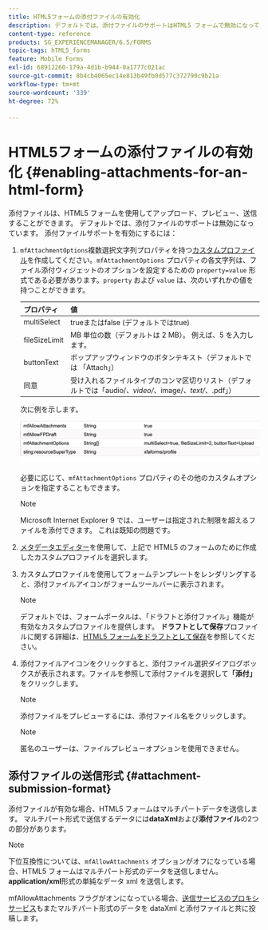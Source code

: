```yaml
---
title: HTML5フォームの添付ファイルの有効化
description: デフォルトでは、添付ファイルのサポートはHTML5 フォームで無効になっています。
content-type: reference
products: SG_EXPERIENCEMANAGER/6.5/FORMS
topic-tags: hTML5_forms
feature: Mobile Forms
exl-id: 68912260-179a-4d1b-b944-0a1777c021ac
source-git-commit: 8b4cb4065ec14e813b49fb0d577c372790c9b21a
workflow-type: tm+mt
source-wordcount: '339'
ht-degree: 72%

---
```


# HTML5フォームの添付ファイルの有効化 {#enabling-attachments-for-an-html-form}

添付ファイルは、HTML5 フォームを使用してアップロード、プレビュー、送信することができます。 デフォルトでは、添付ファイルのサポートは無効になっています。 添付ファイルサポートを有効にするには：

1. `mfAttachmentOptions`複数選択文字列プロパティを持つ[カスタムプロファイル](/help/forms/using/custom-profile.md)を作成してください。`mfAttachmentOptions` プロパティの各文字列は、ファイル添付ウィジェットのオプションを設定するための `property=value` 形式である必要があります。`property` および `value` は、次のいずれかの値を持つことができます。

   | プロパティ | 値 |
   |--- |---|
   | multiSelect | trueまたはfalse (デフォルトではtrue) |
   | fileSizeLimit | MB 単位の数（デフォルトは 2 MB）。 例えば、5 を入力します。 |
   | buttonText | ポップアップウィンドウのボタンテキスト（デフォルトでは 「Attach」） |
   | 同意 | 受け入れるファイルタイプのコンマ区切りリスト（デフォルトでは「audio/*、video/*、image/*、text/*、.pdf」） |

   次に例を示します。

   ![オプションを設定](assets/mfAttachmentOptions.png)

   必要に応じて、`mfAttachmentOptions` プロパティのその他のカスタムオプションを指定することもできます。

   >[!NOTE]
   >
   >Microsoft Internet Explorer 9 では、ユーザーは指定された制限を超えるファイルを添付できます。 これは既知の問題です。

1. [メタデータエディター](/help/forms/using/manage-form-metadata.md)を使用して、上記で HTML5 のフォームのために作成したカスタムプロファイルを選択します。
1. カスタムプロファイルを使用してフォームテンプレートをレンダリングすると、添付ファイルアイコンがフォームツールバーに表示されます。

   >[!NOTE]
   >
   >デフォルトでは、フォームポータルは、「ドラフトと添付ファイル」機能が有効なカスタムプロファイルを提供します。 **ドラフトとして保存**&#x200B;プロファイルに関する詳細は、[HTML5 フォームをドラフトとして保存](/help/forms/using/saving-html5-form-draft.md)を参照してください。

1. 添付ファイルアイコンをクリックすると、添付ファイル選択ダイアログボックスが表示されます。ファイルを参照して添付ファイルを選択して&#x200B;**「添付」**&#x200B;をクリックします。

   >[!NOTE]
   >
   >添付ファイルをプレビューするには、添付ファイル名をクリックします。

   >[!NOTE]
   >
   >匿名のユーザーは、ファイルプレビューオプションを使用できません。

## 添付ファイルの送信形式 {#attachment-submission-format}

添付ファイルが有効な場合、HTML5 フォームはマルチパートデータを送信します。 マルチパート形式で送信するデータには&#x200B;**dataXml**&#x200B;および&#x200B;**添付ファイル**&#x200B;の2つの部分があります。

>[!NOTE]
>
>下位互換性については、`mfAllowAttachments` オプションがオフになっている場合、HTML5 フォームはマルチパート形式のデータを送信しません。**application/xml**&#x200B;形式の単純なデータ xml を送信します。

mfAllowAttachments フラグがオンになっている場合、[送信サービスのプロキシサービス](/help/forms/using/service-proxy.md)もまたマルチパート形式のデータを dataXml と添付ファイルと共に投稿します。
